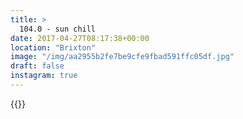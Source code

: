 ```yaml
---
title: >
  104.0 - sun chill
date: 2017-04-27T08:17:38+00:00
location: "Brixton"
image: "/img/aa2955b2fe7be9cfe9fbad591ffc05df.jpg"
draft: false
instagram: true
---
```


{{<photo src="/img/aa2955b2fe7be9cfe9fbad591ffc05df.jpg">}}
